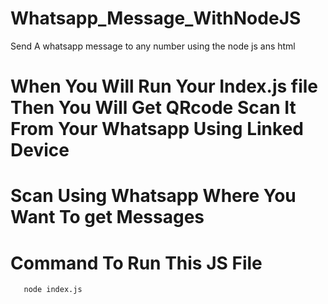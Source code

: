 # Whatsapp_Message_WithNodeJS
Send A whatsapp message to any number using the node js ans html  

# When You Will Run Your Index.js file Then You Will Get QRcode Scan It From Your Whatsapp Using Linked Device


# Scan Using Whatsapp Where You Want To get Messages



# Command To Run This JS File 
       node index.js
       
